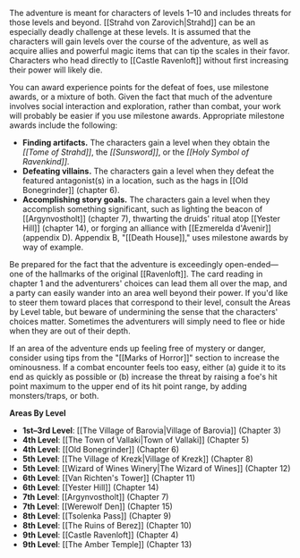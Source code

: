 The adventure is meant for characters of levels 1–10 and includes threats for those levels and beyond. [[Strahd von Zarovich|Strahd]] can be an especially deadly challenge at these levels. It is assumed that the characters will gain levels over the course of the adventure, as well as acquire allies and powerful magic items that can tip the scales in their favor. Characters who head directly to [[Castle Ravenloft]] without first increasing their power will likely die.

You can award experience points for the defeat of foes, use milestone awards, or a mixture of both. Given the fact that much of the adventure involves social interaction and exploration, rather than combat, your work will probably be easier if you use milestone awards. Appropriate milestone awards include the following:
- **Finding artifacts.** The characters gain a level when they obtain the *[[Tome of Strahd]]*, the *[[Sunsword]]*, or the *[[Holy Symbol of Ravenkind]]*. 
- **Defeating villains.** The characters gain a level when they defeat the featured antagonist(s) in a location, such as the hags in [[Old Bonegrinder]] (chapter 6). 
- **Accomplishing story goals.** The characters gain a level when they accomplish something significant, such as lighting the beacon of [[Argynvostholt]] (chapter 7), thwarting the druids' ritual atop [[Yester Hill]] (chapter 14), or forging an alliance with [[Ezmerelda d'Avenir]] (appendix D). Appendix B, "[[Death House]]," uses milestone awards by way of example.

Be prepared for the fact that the adventure is exceedingly open-ended—one of the hallmarks of the original [[Ravenloft]]. The card reading in chapter 1 and the adventurers' choices can lead them all over the map, and a party can easily wander into an area well beyond their power. If you'd like to steer them toward places that correspond to their level, consult the Areas by Level table, but beware of undermining the sense that the characters' choices matter. Sometimes the adventurers will simply need to flee or hide when they are out of their depth.

If an area of the adventure ends up feeling free of mystery or danger, consider using tips from the "[[Marks of Horror]]" section to increase the ominousness. If a combat encounter feels too easy, either (a) guide it to its end as quickly as possible or (b) increase the threat by raising a foe's hit point maximum to the upper end of its hit point range, by adding monsters/traps, or both.

**Areas By Level**
- **1st–3rd Level**: [[The Village of Barovia|Village of Barovia]] (Chapter 3)
- **4th Level**: [[The Town of Vallaki|Town of Vallaki]] (Chapter 5)
- **4th Level**: [[Old Bonegrinder]] (Chapter 6)
- **5th Level**: [[The Village of Krezk|Village of Krezk]] (Chapter 8)
- **5th Level**: [[Wizard of Wines Winery|The Wizard of Wines]] (Chapter 12)
- **6th Level**: [[Van Richten's Tower]] (Chapter 11)
- **6th Level**: [[Yester Hill]] (Chapter 14)
- **7th Level**: [[Argynvostholt]] (Chapter 7)
- **7th Level**: [[Werewolf Den]] (Chapter 15)
- **8th Level**: [[Tsolenka Pass]] (Chapter 9)
- **8th Level**: [[The Ruins of Berez]] (Chapter 10)
- **9th Level**: [[Castle Ravenloft]] (Chapter 4)
- **9th Level**: [[The Amber Temple]] (Chapter 13)